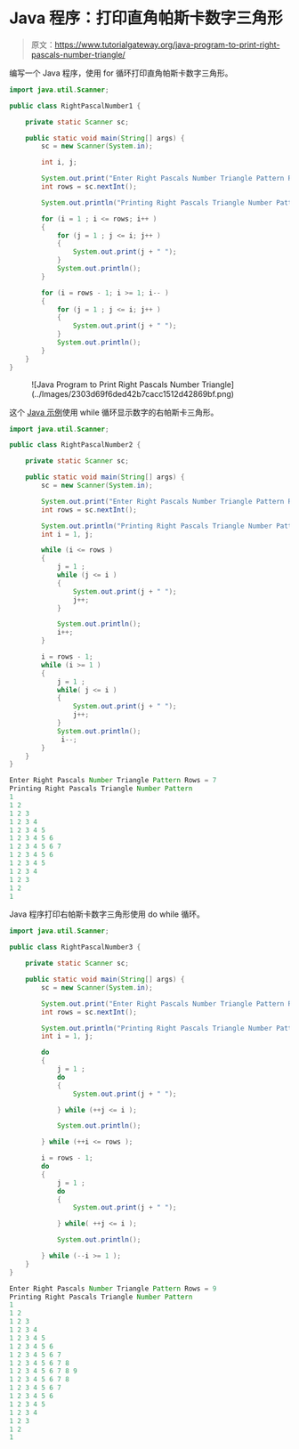 # Java 程序：打印直角帕斯卡数字三角形

> 原文：<https://www.tutorialgateway.org/java-program-to-print-right-pascals-number-triangle/>

编写一个 Java 程序，使用 for 循环打印直角帕斯卡数字三角形。

```java
import java.util.Scanner;

public class RightPascalNumber1 {

	private static Scanner sc;

	public static void main(String[] args) {
		sc = new Scanner(System.in);

		int i, j;

		System.out.print("Enter Right Pascals Number Triangle Pattern Rows = ");
		int rows = sc.nextInt();

		System.out.println("Printing Right Pascals Triangle Number Pattern");

		for (i = 1 ; i <= rows; i++ ) 
		{
			for (j = 1 ; j <= i; j++ ) 
			{
				System.out.print(j + " ");
			}
			System.out.println();
		}

		for (i = rows - 1; i >= 1; i-- ) 
		{
			for (j = 1 ; j <= i; j++ ) 
			{
				System.out.print(j + " ");
			}
			System.out.println();
		}
	}
}
```

<figure class="wp-block-image size-large">![Java Program to Print Right Pascals Number Triangle](../Images/2303d69f6ded42b7cacc1512d42869bf.png)</figure>

这个 [Java 示例](https://www.tutorialgateway.org/learn-java-programs/)使用 while 循环显示数字的右帕斯卡三角形。

```java
import java.util.Scanner;

public class RightPascalNumber2 {

	private static Scanner sc;

	public static void main(String[] args) {
		sc = new Scanner(System.in);

		System.out.print("Enter Right Pascals Number Triangle Pattern Rows = ");
		int rows = sc.nextInt();

		System.out.println("Printing Right Pascals Triangle Number Pattern");
		int i = 1, j;

		while (i <= rows ) 
		{
			j = 1 ;
			while (j <= i ) 
			{
				System.out.print(j + " ");
				j++;
			}

			System.out.println();
			i++;
		}

		i = rows - 1; 
		while (i >= 1 ) 
		{
			j = 1 ;
			while( j <= i ) 
			{
				System.out.print(j + " ");
				j++;
			}
			System.out.println();
			 i--;
		}
	}
}
```

```java
Enter Right Pascals Number Triangle Pattern Rows = 7
Printing Right Pascals Triangle Number Pattern
1 
1 2 
1 2 3 
1 2 3 4 
1 2 3 4 5 
1 2 3 4 5 6 
1 2 3 4 5 6 7 
1 2 3 4 5 6 
1 2 3 4 5 
1 2 3 4 
1 2 3 
1 2 
1 
```

Java 程序打印右帕斯卡数字三角形使用 do while 循环。

```java
import java.util.Scanner;

public class RightPascalNumber3 {

	private static Scanner sc;

	public static void main(String[] args) {
		sc = new Scanner(System.in);

		System.out.print("Enter Right Pascals Number Triangle Pattern Rows = ");
		int rows = sc.nextInt();

		System.out.println("Printing Right Pascals Triangle Number Pattern");
		int i = 1, j;

		do
		{
			j = 1 ;
			do
			{
				System.out.print(j + " ");

			} while (++j <= i );

			System.out.println();

		} while (++i <= rows );

		i = rows - 1; 
		do
		{
			j = 1 ;
			do
			{
				System.out.print(j + " ");

			} while( ++j <= i );

			System.out.println();

		} while (--i >= 1 );
	}
}
```

```java
Enter Right Pascals Number Triangle Pattern Rows = 9
Printing Right Pascals Triangle Number Pattern
1 
1 2 
1 2 3 
1 2 3 4 
1 2 3 4 5 
1 2 3 4 5 6 
1 2 3 4 5 6 7 
1 2 3 4 5 6 7 8 
1 2 3 4 5 6 7 8 9 
1 2 3 4 5 6 7 8 
1 2 3 4 5 6 7 
1 2 3 4 5 6 
1 2 3 4 5 
1 2 3 4 
1 2 3 
1 2 
1 
```